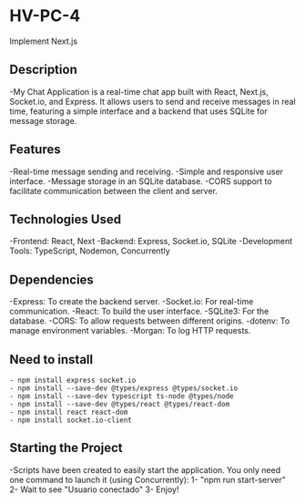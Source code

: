# HV-PC-4

Implement Next.js

## Description

-My Chat Application is a real-time chat app built with React, Next.js, Socket.io, and Express. It allows users to send and receive messages in real time, featuring a simple interface and a backend that uses SQLite for message storage.

## Features

-Real-time message sending and receiving.
-Simple and responsive user interface.
-Message storage in an SQLite database.
-CORS support to facilitate communication between the client and server.

## Technologies Used

-Frontend: React, Next
-Backend: Express, Socket.io, SQLite
-Development Tools: TypeScript, Nodemon, Concurrently

## Dependencies

-Express: To create the backend server.
-Socket.io: For real-time communication.
-React: To build the user interface.
-SQLite3: For the database.
-CORS: To allow requests between different origins.
-dotenv: To manage environment variables.
-Morgan: To log HTTP requests.

## Need to install

    - npm install express socket.io
    - npm install --save-dev @types/express @types/socket.io
    - npm install --save-dev typescript ts-node @types/node
    - npm install --save-dev @types/react @types/react-dom
    - npm install react react-dom
    - npm install socket.io-client

## Starting the Project

-Scripts have been created to easily start the application. You only need one command to launch it (using Concurrently):
1- "npm run start-server"
2- Wait to see "Usuario conectado"
3- Enjoy!
